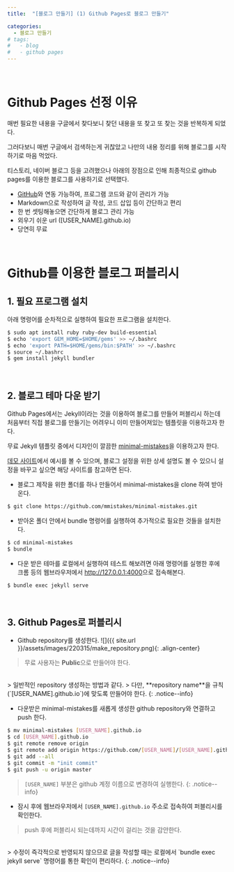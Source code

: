 ```yaml
---
title:  "[블로그 만들기] (1) Github Pages로 블로그 만들기"

categories:
  - 블로그 만들기
# tags:
#   - blog
#   - github pages
---
```


<br/>

# Github Pages 선정 이유

매번 필요한 내용을 구글에서 찾다보니 찾던 내용을 또 찾고 또 찾는 것을 반복하게 되었다. 

그러다보니 매번 구글에서 검색하는게 귀찮았고 나만의 내용 정리를 위해 블로그를 시작하기로 마음 먹었다.

티스토리, 네이버 블로그 등을 고려했으나 아래의 장점으로 인해 최종적으로 github pages를 이용한 블로그를 사용하기로 선택했다.

- [GitHub](https://github.com/)와 연동 가능하여, 프로그램 코드와 같이 관리가 가능
- Markdown으로 작성하여 글 작성, 코드 삽입 등이 간단하고 편리
- 한 번 셋팅해놓으면 간단하게 블로그 관리 가능
- 외우기 쉬운 url ([USER_NAME].github.io)
- 당연히 무료

<br/>

# Github를 이용한 블로그 퍼블리시

## 1. 필요 프로그램 설치

아래 명령어를 순차적으로 실행하여 필요한 프로그램을 설치한다. 
```bash
$ sudo apt install ruby ruby-dev build-essential
$ echo 'export GEM_HOME=$HOME/gems' >> ~/.bashrc
$ echo 'export PATH=$HOME/gems/bin:$PATH' >> ~/.bashrc
$ source ~/.bashrc
$ gem install jekyll bundler
```

<br/>

## 2. 블로그 테마 다운 받기

Github Pages에서는 Jekyll이라는 것을 이용하여 블로그를 만들어 퍼블리시 하는데 처음부터 직접 블로그를 만들기는 어려우니 이미 만들어져있는 템플릿을 이용하고자 한다.

무료 Jekyll 템플릿 중에서 디자인이 깔끔한 [minimal-mistakes](https://github.com/mmistakes/minimal-mistakes)을 이용하고자 한다.

[데모 사이트](https://mmistakes.github.io/minimal-mistakes/)에서 예시를 볼 수 있으며, 블로그 설정을 위한 상세 설명도 볼 수 있으니 설정을 바꾸고 싶으면 해당 사이트를 참고하면 된다.

- 블로그 제작을 위한 폴더를 하나 만들어서 minimal-mistakes을 clone 하여 받아온다.
```bash
$ git clone https://github.com/mmistakes/minimal-mistakes.git
```

- 받아온 폴더 안에서 bundle 명령어를 실행하여 추가적으로 필요한 것들을 설치한다.
```bash
$ cd minimal-mistakes
$ bundle
```

- 다운 받은 테마를 로컬에서 실행하여 테스트 해보려면 아래 명령어를 실행한 후에 크롬 등의 웹브라우저에서 <http://127.0.0.1:4000>으로 접속해본다.
```bash
$ bundle exec jekyll serve
```

<br/>

## 3. Github Pages로 퍼블리시

- Github repository를 생성한다. 
![]({{ site.url }}/assets/images/220315/make_repository.png){: .align-center}  

> 무료 사용자는 **Public**으로 만들어야 한다.  
<br/>
> 일반적인 repository 생성하는 방법과 같다.  
> 다만, **repository name**을 규칙(`[USER_NAME].github.io`)에 맞도록 만들어야 한다. 
{: .notice--info}

- 다운받은 minimal-mistakes를 새롭게 생성한 github repository와 연결하고 push 한다.
```bash
$ mv minimal-mistakes [USER_NAME].github.io
$ cd [USER_NAME].github.io
$ git remote remove origin
$ git remote add origin https://github.com/[USER_NAME]/[USER_NAME].github.io.git
$ git add --all
$ git commit -m "init commit"
$ git push -u origin master
```

> `[USER_NAME]` 부분은 github 계정 이름으로 변경하여 실행한다.
{: .notice--info}

- 잠시 후에 웹브라우저에서 `[USER_NAME].github.io` 주소로 접속하여 퍼블리시를 확인한다.  

> push 후에 퍼블리시 되는데까지 시간이 걸리는 것을 감안한다.  
<br/>
> 수정이 즉각적으로 반영되지 않으므로 글을 작성할 때는 로컬에서 `bundle exec jekyll serve` 명령어를 통한 확인이 편리하다.
{: .notice--info}

